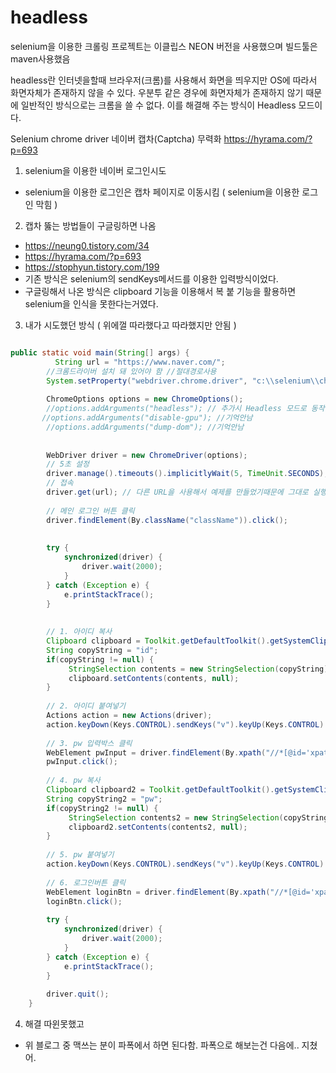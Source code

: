 # headless
selenium을 이용한 크롤링
프로젝트는 이클립스 NEON 버전을 사용했으며 빌드툴은 maven사용했음

headless란
인터넷을할때 브라우저(크롬)를 사용해서 화면을 띄우지만 OS에 따라서 화면자체가 존재하지 않을 수 있다.
우분투 같은 경우에 화면자체가 존재하지 않기 때문에 일반적인 방식으로는 크롬을 쓸 수 없다.
이를 해결해 주는 방식이 Headless 모드이다.

Selenium chrome driver 네이버 캡차(Captcha) 무력화
https://hyrama.com/?p=693



1. selenium을 이용한 네이버 로그인시도
 - selenium을 이용한 로그인은 캡차 페이지로 이동시킴 ( selenium을 이용한 로그인 막힘 ) 
 
2. 캡차 뚫는 방법들이 구글링하면 나옴 
 - https://neung0.tistory.com/34
 - https://hyrama.com/?p=693
 - https://stophyun.tistory.com/199
 - 기존 방식은 selenium의 sendKeys메서드를 이용한 입력방식이었다.
 - 구글링해서 나온 방식은 clipboard 기능을 이용해서 복 붙 기능을 활용하면 selenium을 인식을 못한다는거였다.

3. 내가 시도했던 방식 ( 위에껄 따라했다고 따라했지만 안됨 )

```java

public static void main(String[] args) {
		  String url = "https://www.naver.com/";
    	//크롬드라이버 설치 돼 있어야 함 //절대경로사용
	    System.setProperty("webdriver.chrome.driver", "c:\\selenium\\chromedriver.exe");
		 
	    ChromeOptions options = new ChromeOptions();
	    //options.addArguments("headless"); // 추가시 Headless 모드로 동작 // 추가하지 않으면 크롬으로 열림 
	   //options.addArguments("disable-gpu"); //기억안남
	    //options.addArguments("dump-dom"); //기억안남
	 
	    
	    WebDriver driver = new ChromeDriver(options);
	    // 5초 설정
	    driver.manage().timeouts().implicitlyWait(5, TimeUnit.SECONDS);
	    // 접속
	    driver.get(url); // 다른 URL을 사용해서 예제를 만들었기때문에 그대로 실행하면 안됨 
	    
	    // 메인 로그인 버튼 클릭
	    driver.findElement(By.className("className")).click();
	    
	    
	    try {
	    	synchronized(driver) {
	    		driver.wait(2000);
	    	}
		} catch (Exception e) {
			e.printStackTrace();
		}
	    
	    
	    // 1. 아이디 복사
	    Clipboard clipboard = Toolkit.getDefaultToolkit().getSystemClipboard();
	    String copyString = "id";
	    if(copyString != null) {
	         StringSelection contents = new StringSelection(copyString);
	         clipboard.setContents(contents, null);
	    }
	    
	    // 2. 아이디 붙여넣기
	    Actions action = new Actions(driver);
	    action.keyDown(Keys.CONTROL).sendKeys("v").keyUp(Keys.CONTROL).perform();
	    
	    // 3. pw 입력박스 클릭
	    WebElement pwInput = driver.findElement(By.xpath("//*[@id='xpath']"));
	    pwInput.click();
	    
	    // 4. pw 복사
	    Clipboard clipboard2 = Toolkit.getDefaultToolkit().getSystemClipboard();
	    String copyString2 = "pw";
	    if(copyString2 != null) {
	         StringSelection contents2 = new StringSelection(copyString2);
	         clipboard2.setContents(contents2, null);
	    }
	    
	    // 5. pw 붙여넣기
	    action.keyDown(Keys.CONTROL).sendKeys("v").keyUp(Keys.CONTROL).perform();
	    
	    // 6. 로그인버튼 클릭
	    WebElement loginBtn = driver.findElement(By.xpath("//*[@id='xpath']"));
	    loginBtn.click();
	    
	    try {
	    	synchronized(driver) {
	    		driver.wait(2000);
	    	}
		} catch (Exception e) {
			e.printStackTrace();
		}
	    
	    driver.quit();
	}


```

4. 해결 따윈못했고 
 - 위 블로그 중 맥쓰는 분이 파폭에서 하면 된다함. 파폭으로 해보는건 다음에.. 지쳤어.
